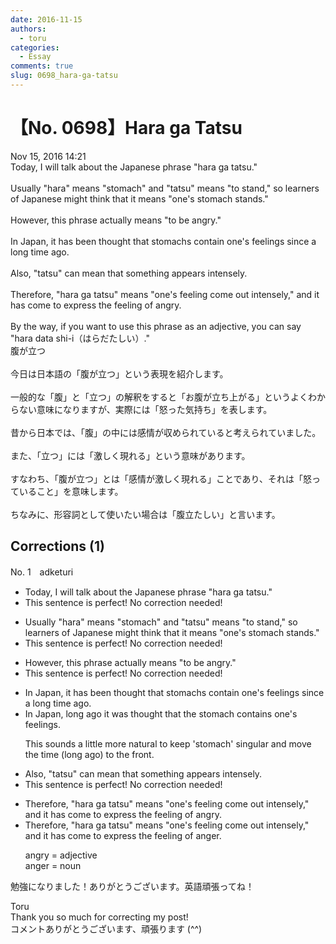 ```yaml
---
date: 2016-11-15
authors:
  - toru
categories:
  - Essay
comments: true
slug: 0698_hara-ga-tatsu
---
```


# 【No. 0698】Hara ga Tatsu
<div class="date">Nov 15, 2016 14:21</div>
<div id="post"><div id="body_show_ori">
Today, I will talk about the Japanese phrase "hara ga tatsu."<br/><br/>Usually "hara" means "stomach" and "tatsu" means "to stand," so learners of Japanese might think that it means "one's stomach stands."<br/><br/>However, this phrase actually means "to be angry."<br/><br/>In Japan, it has been thought that stomachs contain one's feelings since a long time ago.<br/><br/>Also, "tatsu" can mean that something appears intensely.<br/><br/>Therefore, "hara ga tatsu" means "one's feeling come out intensely," and it has come to express the feeling of angry.<br/><br/>By the way, if you want to use this phrase as an adjective, you can say "hara data shi-i（はらだたしい）."
</div></div>

<!-- more -->

<div id="post_ja"><div id="body_show_mo">
腹が立つ<br/><br/>今日は日本語の「腹が立つ」という表現を紹介します。<br/><br/>一般的な「腹」と「立つ」の解釈をすると「お腹が立ち上がる」というよくわからない意味になりますが、実際には「怒った気持ち」を表します。<br/><br/>昔から日本では、「腹」の中には感情が収められていると考えられていました。<br/><br/>また、「立つ」には「激しく現れる」という意味があります。<br/><br/>すなわち、「腹が立つ」とは「感情が激しく現れる」ことであり、それは「怒っていること」を意味します。 <br/><br/>ちなみに、形容詞として使いたい場合は「腹立たしい」と言います。
</div></div>

## Corrections (1)
<div id="block"><div class="first_name"> No. 1　<span class="just_name">adketuri</span></div><div id="block2">
<ul class="correction_field">
<li class="incorrect">Today, I will talk about the Japanese phrase "hara ga tatsu."</li>
<li class="corrected perfect">This sentence is perfect! No correction needed!</li>
</ul>
<ul class="correction_field">
<li class="incorrect">Usually "hara" means "stomach" and "tatsu" means "to stand," so learners of Japanese might think that it means "one's stomach stands."</li>
<li class="corrected perfect">This sentence is perfect! No correction needed!</li>
</ul>
<ul class="correction_field">
<li class="incorrect">However, this phrase actually means "to be angry."</li>
<li class="corrected perfect">This sentence is perfect! No correction needed!</li>
</ul>
<ul class="correction_field">
<li class="incorrect">In Japan, it has been thought that stomachs contain one's feelings since a long time ago.</li>
<li class="corrected correct">
In Japan, long ago it was thought that the stomach contains one's feelings.
<p class="correction_comment">This sounds a little more natural to keep 'stomach' singular and move the time (long ago) to the front.</p>
</li>
</ul>
<ul class="correction_field">
<li class="incorrect">Also, "tatsu" can mean that something appears intensely.</li>
<li class="corrected perfect">This sentence is perfect! No correction needed!</li>
</ul>
<ul class="correction_field">
<li class="incorrect">Therefore, "hara ga tatsu" means "one's feeling come out intensely," and it has come to express the feeling of angry.</li>
<li class="corrected correct">
Therefore, "hara ga tatsu" means "one's feeling come out intensely," and it has come to express the feeling of anger.
<p class="correction_comment">angry = adjective<br/>anger = noun</p>
</li>
</ul>
<p class="comment_small">
 勉強になりました！ありがとうございます。英語頑張ってね！
</p>

</div><div class="name"><span class="just_name">Toru</span><br>
Thank you so much for correcting my post!<br/>コメントありがとうございます、頑張ります (^^)
</div>
</div>

